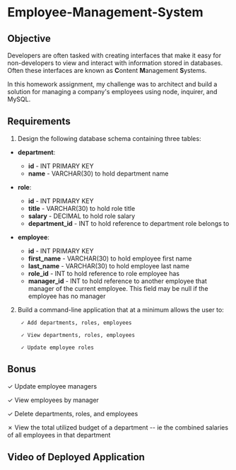 # **Employee-Management-System**

## **Objective**

Developers are often tasked with creating interfaces that make it easy for non-developers to view and interact with information stored in databases. Often these interfaces are known as **C**ontent **M**anagement **S**ystems. 

In this homework assignment, my challenge was to architect and build a solution for managing a company's employees using node, inquirer, and MySQL.

## **Requirements**

1. Design the following database schema containing three tables:

* **department**:

  * **id** - INT PRIMARY KEY
  * **name** - VARCHAR(30) to hold department name

* **role**:

  * **id** - INT PRIMARY KEY
  * **title** -  VARCHAR(30) to hold role title
  * **salary** -  DECIMAL to hold role salary
  * **department_id** -  INT to hold reference to department role belongs to

* **employee**:

  * **id** - INT PRIMARY KEY
  * **first_name** - VARCHAR(30) to hold employee first name
  * **last_name** - VARCHAR(30) to hold employee last name
  * **role_id** - INT to hold reference to role employee has
  * **manager_id** - INT to hold reference to another employee that manager of the current employee. This field may be null if the employee has no manager
  
2. Build a command-line application that at a minimum allows the user to:

        ✓ Add departments, roles, employees

        ✓ View departments, roles, employees

        ✓ Update employee roles

## **Bonus**

  ✓ Update employee managers 

  ✓ View employees by manager

  ✓ Delete departments, roles, and employees 

  ✗ View the total utilized budget of a department -- ie the combined salaries of all employees in that department 

## **Video of Deployed Application**
